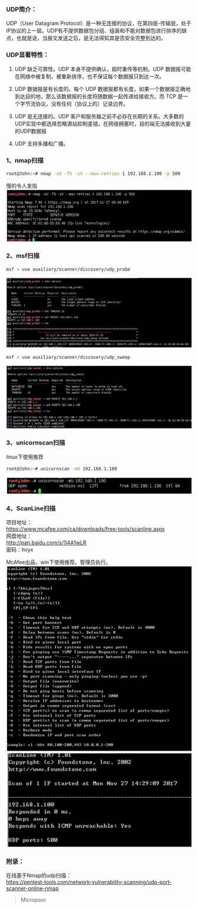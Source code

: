 ### UDP简介：
UDP（User Datagram Protocol）是一种无连接的协议，在第四层-传输层，处于IP协议的上一层。UDP有不提供数据包分组、组装和不能对数据包进行排序的缺点，也就是说，当报文发送之后，是无法得知其是否安全完整到达的。

### UDP显著特性：
1. UDP 缺乏可靠性。UDP 本身不提供确认，超时重传等机制。UDP 数据报可能在网络中被复制，被重新排序，也不保证每个数据报只到达一次。  

2. UDP 数据报是有长度的。每个 UDP 数据报都有长度，如果一个数据报正确地到达目的地，那么该数据报的长度将随数据一起传递给接收方。而 TCP 是一个字节流协议，没有任何（协议上的）记录边界。

3. UDP 是无连接的。UDP 客户和服务器之前不必存在长期的关系。大多数的UDP实现中都选择忽略源站抑制差错，在网络拥塞时，目的端无法接收到大量的UDP数据报

4. UDP 支持多播和广播。

### 1、nmap扫描
```bash
root@John:~# nmap -sU -T5 -sV --max-retries 1 192.168.1.100 -p 500
```  
慢的令人发指  
![](/img/d72422cf94838311f188ab28855607d8.jpg)

### 2、msf扫描

```bash
msf > use auxiliary/scanner/discovery/udp_probe
```  
![](/img/bc1606e0634d5b82b4067bad86f3344a.jpg)  

```bash
msf > use auxiliary/scanner/discovery/udp_sweep
```  
![](/img/644ad38c39a0f2bf861b3c623106f48a.jpg)

### 3、unicornscan扫描

linux下使用推荐  
```bash
root@John:~# unicornscan -mU 192.168.1.100
```  
![](/img/13b2da3f39b189f06cbef691c8a58b79.jpg)

### 4、ScanLine扫描
项目地址：  
https://www.mcafee.com/ca/downloads/free-tools/scanline.aspx  
网盘地址：  
http://pan.baidu.com/s/1i4A1wLR  
密码：hvyx

McAfee出品，win下使用推荐。管理员执行。  
![](/img/d3fdd900da379ed4c465e58fb5db4b46.jpg)  
![](/img/08e8b1ff1f1a750224a3e98f3c7bb04e.jpg)  


### 附录：

在线基于Nmap的udp扫描：  
https://pentest-tools.com/network-vulnerability-scanning/udp-port-scanner-online-nmap

>   Micropoor
